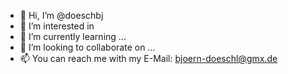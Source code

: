 - 👋 Hi, I’m @doeschbj
- 👀 I’m interested in 
- 🌱 I’m currently learning ...
- 💞️ I’m looking to collaborate on ...
- 📫 You can reach me with my E-Mail: bjoern-doeschl@gmx.de

<!---
doeschbj/doeschbj is a ✨ special ✨ repository because its `README.md` (this file) appears on your GitHub profile.
You can click the Preview link to take a look at your changes.
--->
